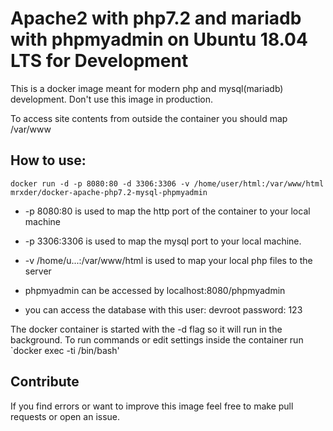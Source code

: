 # Apache2 with php7.2 and mariadb with phpmyadmin on Ubuntu 18.04 LTS for Development 
This is a docker image meant for modern php and mysql(mariadb) development. Don't use this image in production.

To access site contents from outside the container you should map /var/www

## How to use:
`docker run -d -p 8080:80 -d 3306:3306 -v /home/user/html:/var/www/html mrxder/docker-apache-php7.2-mysql-phpmyadmin`
* -p 8080:80 is used to map the http port of the container to your local machine
* -p 3306:3306 is used to map the mysql port to your local machine.
* -v /home/u...:/var/www/html is used to map your local php files to the server

* phpmyadmin can be accessed by localhost:8080/phpmyadmin
* you can access the database with this user: devroot password: 123

The docker container is started with the -d flag so it will run in the background. To run commands or edit settings inside the container run `docker exec -ti /bin/bash'

## Contribute
If you find errors or want to improve this image feel free to make pull requests or open an issue.